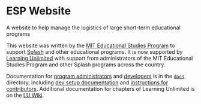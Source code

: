 # ESP Website
A website to help manage the logistics of large short-term educational programs

This website was written by the [MIT Educational Studies Program](https://esp.mit.edu) to support [Splash](https://esp.mit.edu/learn/Splash) and other educational programs.  It is now supported by [Learning Unlimited](https://learningu.org) with support from administrators of the MIT Educational Studies Program and other Splash programs across the country.

Documentation for [program administrators](/docs/admin) and [developers](/docs/dev) is in the [`docs`](/docs) directory, including [dev setup documentation](/docs/dev/vagrant.rst) and [instructions for contributors](/docs/dev/contributing.rst).  Additional documentation for chapters of Learning Unlimited is on the [LU Wiki](https://wiki.learningu.org).
